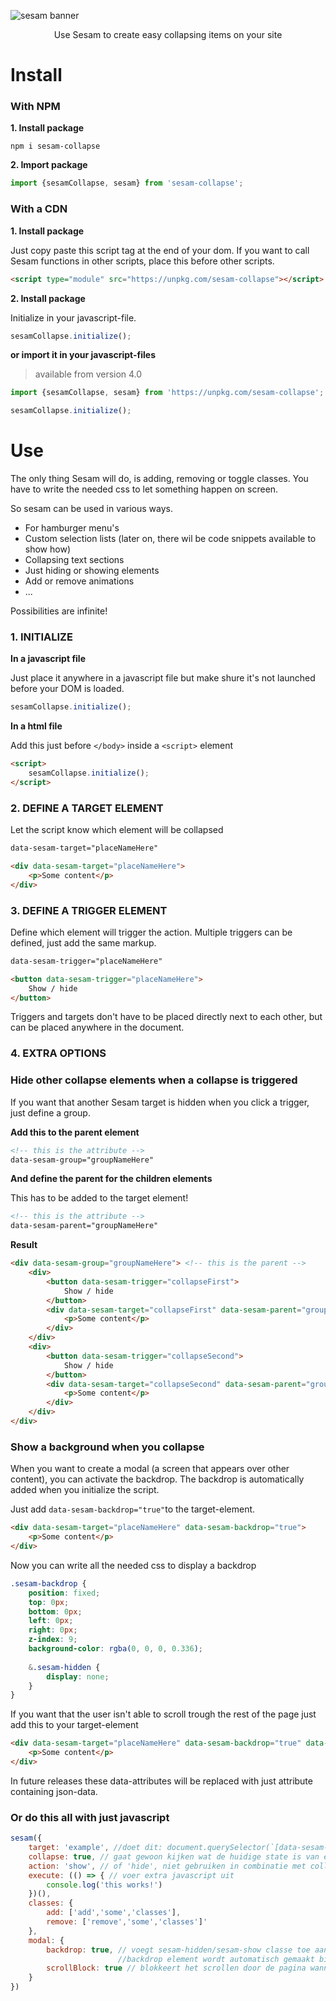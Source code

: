 ![sesam banner](https://res.cloudinary.com/lennertderyck/image/upload/v1585256935/BANNER_SESAM_za3b6v.svg)
<p style="text-align: center;">Use Sesam to create easy collapsing items on your site</p>

# Install
### With NPM

**1. Install package**

```shell
npm i sesam-collapse
```

**2. Import package**

```javascript
import {sesamCollapse, sesam} from 'sesam-collapse';
```

### With a CDN
**1. Install package**

Just copy paste this script tag at the end of your dom. If you want to call Sesam functions in other scripts, place this before other scripts.
```html
<script type="module" src="https://unpkg.com/sesam-collapse"></script>
```
**2. Install package**

Initialize in your javascript-file.
```js
sesamCollapse.initialize();
```

**or import it in your javascript-files**
> available from version 4.0

```js
import {sesamCollapse, sesam} from 'https://unpkg.com/sesam-collapse';

sesamCollapse.initialize();
```

# Use
The only thing Sesam will do, is adding, removing or toggle classes. You have to write the needed css to let something happen on screen.

So sesam can be used in various ways.
- For hamburger menu's
- Custom selection lists (later on, there wil be code snippets available to show how)
- Collapsing text sections
- Just hiding or showing elements
- Add or remove animations
- ...

Possibilities are infinite!

### **1. INITIALIZE**
**In a javascript file**

Just place it anywhere in a javascript file but make shure it's not launched before your DOM is loaded.

```javascript
sesamCollapse.initialize();
```

**In a html file**

Add this just before `</body>` inside a `<script>` element

```html
<script>
    sesamCollapse.initialize();
</script>
```

### **2. DEFINE A TARGET ELEMENT** 
Let the script know which element will be collapsed

```html
data-sesam-target="placeNameHere"
```

```html
<div data-sesam-target="placeNameHere">
    <p>Some content</p>
</div>
```

### **3. DEFINE A TRIGGER ELEMENT** 
Define which element will trigger the action. Multiple triggers can be defined, just add the same markup.

```html
data-sesam-trigger="placeNameHere"
```

```html
<button data-sesam-trigger="placeNameHere">
    Show / hide
</button>
```

Triggers and targets don't have to be placed directly next to each other, but can be placed anywhere in the document.

### **4. EXTRA OPTIONS**
### Hide other collapse elements when a collapse is triggered
If you want that another Sesam target is hidden when you click a trigger, just define a group.

**Add this to the parent element**

```html
<!-- this is the attribute -->
data-sesam-group="groupNameHere"
```

**And define the parent for the children elements**

This has to be added to the target element!

```html
<!-- this is the attribute -->
data-sesam-parent="groupNameHere"
```
**Result**

```html
<div data-sesam-group="groupNameHere"> <!-- this is the parent -->
    <div>
        <button data-sesam-trigger="collapseFirst">
            Show / hide
        </button>
        <div data-sesam-target="collapseFirst" data-sesam-parent="groupNameHere"> <!-- data-sesam-parent should be the name of their parent -->
            <p>Some content</p>
        </div>
    </div>
    <div>
        <button data-sesam-trigger="collapseSecond">
            Show / hide
        </button>
        <div data-sesam-target="collapseSecond" data-sesam-parent="groupNameHere">
            <p>Some content</p>
        </div>
    </div>
</div>
```
### Show a background when you collapse
When you want to create a modal (a screen that appears over other content), you can activate the backdrop.
The backdrop is automatically added when you initialize the script.

Just add ```data-sesam-backdrop="true"```to the target-element.
```html
<div data-sesam-target="placeNameHere" data-sesam-backdrop="true">
    <p>Some content</p>
</div>
```

Now you can write all the needed css to display a backdrop
```scss
.sesam-backdrop {
    position: fixed;
    top: 0px;
    bottom: 0px;
    left: 0px;
    right: 0px;
    z-index: 9;
    background-color: rgba(0, 0, 0, 0.336);
    
    &.sesam-hidden {
        display: none;
    }
}
```

If you want that the user isn't able to scroll trough the rest of the page just add this to your target-element
```html
<div data-sesam-target="placeNameHere" data-sesam-backdrop="true" data-sesam-scrollblock="true">
    <p>Some content</p>
</div>
```

In future releases these data-attributes will be replaced with just attribute containing json-data.

### Or do this all with just javascript
```js
sesam({
    target: 'example', //doet dit: document.querySelector(`[data-sesam-target='${example}']`)
    collapse: true, // gaat gewoon kijken wat de huidige state is van een target en die veranderen
    action: 'show', // of 'hide', niet gebruiken in combinatie met collapse argument
    execute: (() => { // voer extra javascript uit
        console.log('this works!')
    })(), 
    classes: {
        add: ['add','some','classes'],
        remove: ['remove','some','classes']'
    },
    modal: {
        backdrop: true, // voegt sesam-hidden/sesam-show classe toe aan het backdrop element, 
                        //backdrop element wordt automatisch gemaakt bij het initialiseren
        scrollBlock: true // blokkeert het scrollen door de pagina wanneer deze modal getoont wordt
    }
})
```

<!-- [I'll npm](#install-npm)
[I'll use a <link> (CDN)](#install-cdn) -->
